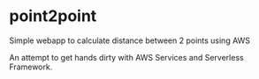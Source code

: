 # point2point
Simple webapp to calculate distance between 2 points using AWS

An attempt to get hands dirty with AWS Services and Serverless Framework.